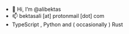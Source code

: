 - 👋 Hi, I’m @alibektas
- 📫 bektasali [at] protonmail [dot] com
- TypeScript , Python and ( occasionally ) Rust 
<!---
alibektas/alibektas is a ✨ special ✨ repository because its `README.md` (this file) appears on your GitHub profile.
You can click the Preview link to take a look at your changes.
--->
